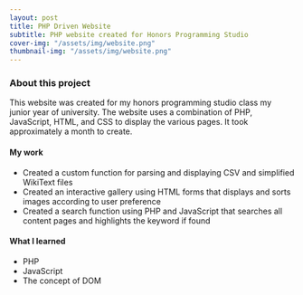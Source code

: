```yaml
---
layout: post
title: PHP Driven Website
subtitle: PHP website created for Honors Programming Studio
cover-img: "/assets/img/website.png"
thumbnail-img: "/assets/img/website.png"
---
```



### About this project

This website was created for my honors programming studio class my junior year of university. The website uses a
combination of PHP, JavaScript, HTML, and CSS to display the various pages. It took approximately a month to 
create.

#### My work

* Created a custom function for parsing and displaying CSV and simplified WikiText files
* Created an interactive gallery using HTML forms that displays and sorts images according to user preference
* Created a search function using PHP and JavaScript that searches all content pages and highlights the keyword if found

#### What I learned

* PHP
* JavaScript
* The concept of DOM